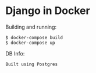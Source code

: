# Django in Docker

Building and running:

    $ docker-compose build
    $ docker-compose up

DB Info:

    Built using Postgres

